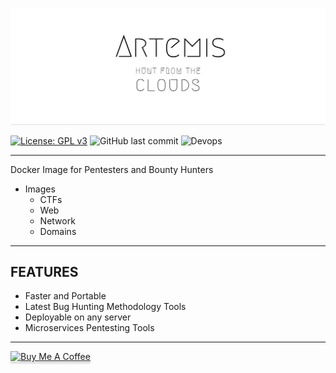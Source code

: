 ![artemis](./img/artemis.png)



[![License: GPL v3](https://img.shields.io/badge/License-GPLv3-blue?style=for-the-badge)](https://www.gnu.org/licenses/gpl-3.0) ![GitHub last commit](https://img.shields.io/github/last-commit/Tikam02/artemis?style=for-the-badge) ![Devops](https://img.shields.io/badge/Internet-Security-blue?style=for-the-badge) 

******

Docker Image for Pentesters and Bounty Hunters

- Images 
  - CTFs
  - Web 
  - Network 
  - Domains



**************
## FEATURES 

- Faster and Portable
- Latest Bug Hunting Methodology Tools
- Deployable on any  server
- Microservices Pentesting Tools

************************
<a href="https://www.buymeacoffee.com/95jwDkC" target="_blank"><img src="https://www.buymeacoffee.com/assets/img/custom_images/orange_img.png" alt="Buy Me A Coffee" style="height: 41px !important;width: 174px !important;box-shadow: 0px 3px 2px 0px rgba(190, 190, 190, 0.5) !important;-webkit-box-shadow: 0px 3px 2px 0px rgba(190, 190, 190, 0.5) !important;" ></a>
